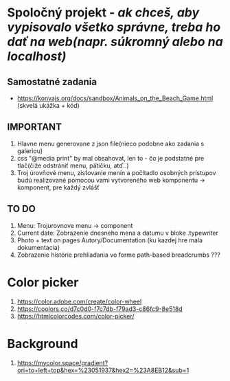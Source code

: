 # Spoločný projekt - *ak chceš, aby vypisovalo všetko správne, treba ho dať na web(napr. súkromný alebo na localhost)*

## Samostatné zadania
- https://konvajs.org/docs/sandbox/Animals_on_the_Beach_Game.html (skvelá ukážka + kód)

## IMPORTANT
1. Hlavne menu generovane z json file(nieco podobne ako zadania s galeriou)
2. css "@media print" by mal obsahovat, len to - čo je podstatné pre tlač(čiže odstrániť menu, pätičku, atď..)
3. Troj úrovňové menu, zisťovanie menín a počítadlo osobných prístupov budú realizované pomocou vami vytvoreného web komponentu -> komponent, pre každý zvlášť

## TO DO
1. Menu: Trojurovnove menu -> component
2. Current date: Zobrazenie dnesneho mena a datumu v bloke .typewriter
3. Photo + text on pages Autory/Documentation (ku kazdej hre mala dokumentacia)
4. Zobrazenie histórie prehliadania vo forme path-based breadcrumbs ???

# Color picker
1. https://color.adobe.com/create/color-wheel
2. https://coolors.co/d7c0d0-f7c7db-f79ad3-c86fc9-8e518d
3. https://htmlcolorcodes.com/color-picker/

# Background
1. https://mycolor.space/gradient?ori=to+left+top&hex=%23051937&hex2=%23A8EB12&sub=1

